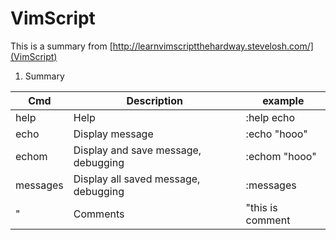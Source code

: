# VimScript

This is a summary from [http://learnvimscriptthehardway.stevelosh.com/](VimScript)
1. Summary


| Cmd   |  Description |  example |
| --- | --- | --- |
| help  | Help | :help echo |
| echo  | Display message |  :echo "hooo" |
| echom  | Display and save message, debugging |  :echom "hooo" |
| messages  | Display all saved message, debugging |  :messages |
| " | Comments | "this is comment |


